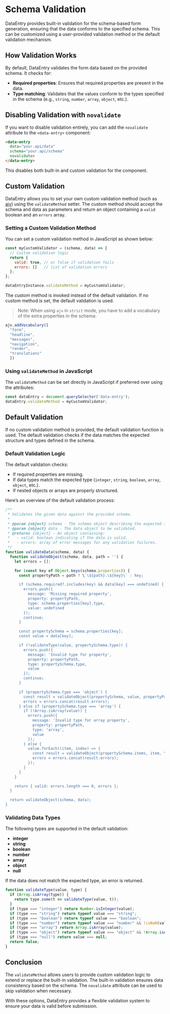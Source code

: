 
# Schema Validation

DataEntry provides built-in validation for the schema-based form generation, ensuring that the data conforms to the specified schema. This can be customized using a user-provided validation method or the default validation mechanism.

## How Validation Works

By default, DataEntry validates the form data based on the provided schema. It checks for:

- **Required properties**: Ensures that required properties are present in the data.
- **Type matching**: Validates that the values conform to the types specified in the schema (e.g., `string`, `number`, `array`, `object`, etc.).

## Disabling Validation with `novalidate`

If you want to disable validation entirely, you can add the `novalidate` attribute to the `<data-entry>` component:

```html
<data-entry
  data="your.api/data"
  schema="your.api/schema"
  novalidate>
</data-entry>
```

This disables both built-in and custom validation for the component.

## Custom Validation

DataEntry allows you to set your own custom validation method (such as [ajv](https://www.npmjs.com/package/ajv)) using the `validateMethod` setter. The custom method should accept the schema and data as parameters and return an object containing a `valid` boolean and an `errors` array.

### Setting a Custom Validation Method

You can set a custom validation method in JavaScript as shown below:

```js
const myCustomValidator = (schema, data) => {
  // Custom validation logic
  return {
    valid: true, // or false if validation fails
    errors: []   // list of validation errors
  };
};

dataEntryInstance.validateMethod = myCustomValidator;
```

The custom method is invoked instead of the default validation. If no custom method is set, the default validation is used.

> Note: When using `ajv` in `strict` mode, you have to add a vocabulary of the extra properties in the schema: 
```js
ajv.addVocabulary([
  "form",
  "headline",
  "messages",
  "navigation",
  "render",
  "translations"
  ])
```

### Using `validateMethod` in JavaScript

The `validateMethod` can be set directly in JavaScript if preferred over using the attributes:

```js
const dataEntry = document.querySelector('data-entry');
dataEntry.validateMethod = myCustomValidator;
```

## Default Validation

If no custom validation method is provided, the default validation function is used. The default validation checks if the data matches the expected structure and types defined in the schema.

### Default Validation Logic

The default validation checks:
- If required properties are missing.
- If data types match the expected type (`integer`, `string`, `boolean`, `array`, `object`, etc.).
- If nested objects or arrays are properly structured.

Here’s an overview of the default validation process:

```js
/**
 * Validates the given data against the provided schema.
 * 
 * @param {object} schema - The schema object describing the expected structure of the data.
 * @param {object} data - The data object to be validated.
 * @returns {object} - An object containing:
 *   - valid: boolean indicating if the data is valid.
 *   - errors: array of error messages for any validation failures.
 */
function validateData(schema, data) {
  function validateObject(schema, data, path = '') {
    let errors = [];

    for (const key of Object.keys(schema.properties)) {
      const propertyPath = path ? \`\${path}.\${key}\` : key;

      if (schema.required?.includes(key) && data[key] === undefined) {
        errors.push({
          message: 'Missing required property',
          property: propertyPath,
          type: schema.properties[key].type,
          value: undefined
        });
        continue;
      }

      const propertySchema = schema.properties[key];
      const value = data[key];

      if (!validateType(value, propertySchema.type)) {
        errors.push({
          message: 'Invalid type for property',
          property: propertyPath,
          type: propertySchema.type,
          value
        });
        continue;
      }

      if (propertySchema.type === 'object') {
        const result = validateObject(propertySchema, value, propertyPath);
        errors = errors.concat(result.errors);
      } else if (propertySchema.type === 'array') {
        if (!Array.isArray(value)) {
          errors.push({
            message: 'Invalid type for array property',
            property: propertyPath,
            type: 'array',
            value
          });
        } else {
          value.forEach((item, index) => {
            const result = validateObject(propertySchema.items, item, \`\${propertyPath}[\${index}]\`);
            errors = errors.concat(result.errors);
          });
        }
      }
    }

    return { valid: errors.length === 0, errors };
  }

  return validateObject(schema, data);
}
```

### Validating Data Types

The following types are supported in the default validation:

- **integer**
- **string**
- **boolean**
- **number**
- **array**
- **object**
- **null**

If the data does not match the expected type, an error is returned.

```js
function validateType(value, type) {
  if (Array.isArray(type)) {
    return type.some(t => validateType(value, t));
  }
  if (type === "integer") return Number.isInteger(value);
  if (type === "string") return typeof value === "string";
  if (type === "boolean") return typeof value === "boolean";
  if (type === "number") return typeof value === "number" && !isNaN(value);
  if (type === "array") return Array.isArray(value);
  if (type === "object") return typeof value === "object" && !Array.isArray(value) && value !== null;
  if (type === "null") return value === null;
  return false;
}
```

## Conclusion

The `validateMethod` allows users to provide custom validation logic to extend or replace the built-in validation. The built-in validation ensures data consistency based on the schema. The `novalidate` attribute can be used to skip validation when necessary. 

With these options, DataEntry provides a flexible validation system to ensure your data is valid before submission.

